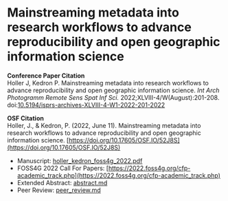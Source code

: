 # Mainstreaming metadata into research workflows to advance reproducibility and open geographic information science

**Conference Paper Citation**  
Holler J, Kedron P. Mainstreaming metadata into research workflows to advance reproducibility and open geographic information science. *Int Arch Photogramm Remote Sens Spat Inf Sci.* 2022;XLVIII-4/W(August):201-208. doi:[10.5194/isprs-archives-XLVIII-4-W1-2022-201-2022](https://doi.org/10.5194/isprs-archives-XLVIII-4-W1-2022-201-2022)


**OSF Citation**  
Holler, J., & Kedron, P. (2022, June 11). Mainstreaming metadata into research workflows to advance reproducibility and open geographic information science. [https://doi.org/10.17605/OSF.IO/52J8S](https://doi.org/10.17605/OSF.IO/52J8S)

- Manuscript: [holler_kedron_foss4g_2022.pdf](holler_kedron_foss4g_2022.pdf)
- FOSS4G 2022 Call For Papers: [https://2022.foss4g.org/cfp-academic_track.php](https://2022.foss4g.org/cfp-academic_track.php)
- Extended Abstract: [abstract.md](abstract.md)
- Peer Review:  [peer_review.md](peer_review.md)
